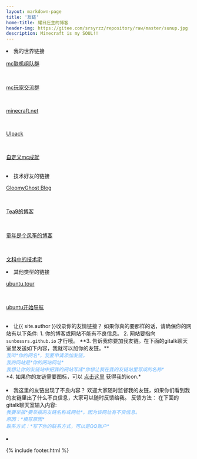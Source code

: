 ```yaml
---
layout: markdown-page
title: '友链'
home-title: 耀日庄主的博客
header-img: https://gitee.com/srsyrzz/repository/raw/master/sunup.jpg
description: Minecraft is my SOUL!!
---
```

<link rel="stylesheet" href="https://cdn.jsdelivr.net/npm/gitalk@1/dist/gitalk.css">

<style type="text/css">
      address {
        color:#66B3FF;
        font-size:13px;
      }
    </style>
    
<li>
   <span class="tag-name" id="minecraftlink">我的世界链接</span>   
<br>
   <p><i class='fa fa-telegram'></i><a href="https://mcog.s.cn.vc">mc联机组队群</a></p>
<br>
   <p><i class='fa fa-telegram'></i><a href="https://mcpxg.weebly.com">mc玩家交流群</a></p>
<br>
   <p><i class='fa fa-telegram'></i><a href="http://minecraft.net">minecraft.net</a></p>
<br>
   <p><i class='fa fa-telegram'></i><a href="http://uipack.techplayer.org/">UIpack</a></p>
<br>
   <p><i class='fa fa-telegram'></i><a href="http://mc.whitegem.net">自定义mc成就</a></p>
<br>
</li>
<li>
   <span class='tag-name' id='technologylink'>技术好友的链接</span>
<br>
   <p><i class='fa fa-paper-plane'></i><a href="http://gloomyghost.com">GloomyGhost Blog</a></p>
<br>
   <p><i class='fa fa-paper-plane'></i><a href="https://tea9.github.io">Tea9的博客</a></p>
<br>
    <p><i class='fa fa-paper-plane'></i><a href="https://www.zhangqirun.cn">童年是个风筝的博客</a></p>
<br>
   <p><i class='fa fa-paper-plane'></i><a href='https://townwang.com'>文科中的技术宅</a></p>
</li>
<li>
   <span class='tag-name' id='other'>其他类型的链接</span>
<br>
   <p><a href="http://tour.ubuntu.com/zn-CN">ubuntu.tour</a></p>
<br>
   <p><a href="http://start.ubuntu.com">ubuntu开始导航</a></p>
</li>
    <br>
<li>
    <span class="tag-name" id="igetyourwebhere"> 让{{ site.author }}收录你的友情链接？ </span>
    如果你真的要那样的话，请确保你的网站有以下条件:  
    1. 你的博客或网站不能有不良信息。  
    2. 网站要指向 <code>sunbossrs.github.io</code> 才行哦。  
    **3. 告诉我你要加我友链。在下面的gitalk聊天室里发送如下内容，我就可以加你的友链。**  
    <address >我叫*你的网名*，我要申请添加友链。</address>
    <address>我的网站是*你的网站网址*</address>
    <address>我想让你的友链站中把我的网站写成*你想让我在我的友链站里写成的名称*</address>
    *4. 如果你的友链需要图标，可以 <a href='/https://avatars3.githubusercontent.com/u/38691765?s=96&v=4'>点击这里</a> 获得我的icon.*  
</li>
    <br>
<li>
    <span class="tag-name" id="MyFriendLinkHasBadThings"> 我这里的友链出现了不良内容？ </span>
    欢迎大家随时监督我的友链，如果你们看到我的友链里出了什么不良信息，大家可以随时反馈给我。  
    反馈方法：  
    在下面的gitalk聊天室输入内容:  
    <address>我要举报*要举报的友链名称或网址*，因为该网址有不良信息。</address>
    <address>原因：*填写原因*</address>
    <address>联系方式：*写下你的联系方式，可以是QQ账户*</address>
</li>
    <br>   
<li>
   <script src="/assets/js/SunTalk.min.js"></script>

   <div id="gitalk_container"></div>     
   <script>
    var gitalk = new Gitalk({
      clientID: '800a929ad18c8e90fdbc',
      clientSecret: '3dcb1cc3680b9b85ad4291367b4aafefd6806e58',
      repo: 'BlogCommentStore',
      owner: 'SunbossRS',
      admin: 'SunbossRS',
      id: location.pathname,     
      distractionFreeMode: 'true'  
    })
    gitalk.render('gitalk_container')
   </script>



</ul>

</main>

{% include footer.html %}
